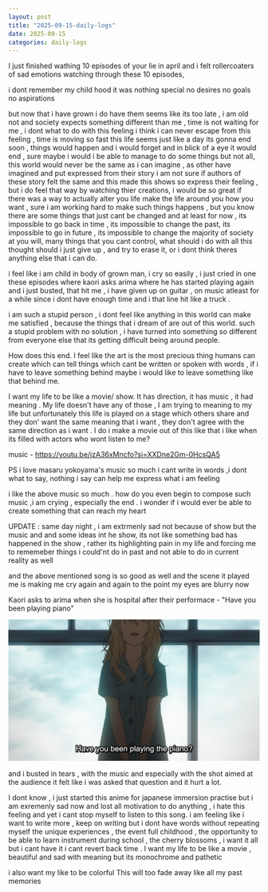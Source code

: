 ```yaml
---
layout: post
title: "2025-09-15-daily-logs"
date: 2025-09-15
categories: daily-logs
---
```



I just finished wathing 10 episodes of your lie in april and i felt rollercoaters of sad emotions watching through these 10 episodes,

i dont remember my child hood it was nothing special no desires no goals no aspirations

but now that i have grown i do have them seems like its too late , i am old not and society expects something different than me , time is not waiting for me , i dont what to do with this feeling i think i can never escape from this feeling , time is moving so fast this life seems just like a day its gonna end soon , things would happen and i would forget and in blick of a eye it would end , sure maybe i would i be able to manage to do some things but not all, this world would never be the same as i can imagine , as other have imagined and put expressed from their story i am not sure if authors of these story felt the same and this made this shows so express their feeling , but i do feel that way by watching thier creations, i would be so great if there was a way to actually alter you life make the life around you how you want , sure i am working hard to make such things happens , but you know there are some things that just cant be changed and at least for now , its impossible to go back in time , its impossible to change the past, its impossible to go in future , its impossible to change the majority of society at you will, many things that you cant control, what should i do with all this thought should i just give up , and try to erase it, or i dont think theres anything else that i can do.

i feel like i am child in body of grown man, i cry so easily , i just cried in one these episodes where kaori asks arima where he has started playing again and i just busted, that hit me , i have given up on guitar , on music atleast for a while since i dont have enough time and i that line hit like a truck .

i am such a stupid person , i dont feel like anything in this world can make me satisfied , because the things that i dream of are out of this world. such a stupid problem with no solution , i have turned into something so different from everyone else that its getting difficult being around people.

How does this end. I feel like the art is the most precious thing humans can create which can tell things which cant be written or spoken with words , if i have to leave something behind maybe i would like to leave something like that behind me.

I want my life to be like a movie/ show. It has direction, it has music , it had meaning . My life doesn't have any of those , I am trying to meaning to my life but unfortunately this life is played on a stage which others share and they don' want the same meaning that i want , they don't agree with the same direction as i want . I do i make a movie out of this like that i like when its filled with actors who wont listen to me?



music - 
https://youtu.be/jzA36xMncfo?si=XXDne2Gm-0HcsQA5

PS  i love masaru yokoyama's music so much i cant write in words ,i dont what to say, nothing i say can help me express what i am feeling


i like the above music so much . how do you even begin to compose such music ,i am crying , especially the end . i wonder if i would ever be able to create something that can reach my heart

UPDATE : same day night , i am extrmenly sad not because of show but the music and and some ideas int he show, its not like something bad has happened in the show , rather its highlighting pain in my life and forcing me to rememeber things i could'nt do in past and not able to do in current reality as well

and the above mentioned song is so good as well and the scene it played me is making me cry again and again to the point my eyes are blurry now

Kaori asks to arima when she is hospital after their performace - 
"Have you been playing piano"

![piano_wa_hiteru.png](/assets/images/piano_wa_hiteru.png)

and i busted in tears , with the music and especially with the shot aimed at the audience it felt like i was asked that question and it hurt a lot.

I dont know , i just started this anime for japanese immersion practise but i am exremenly sad now and lost all motivation to do anything , i hate this feeling and yet i cant stop myself to listen to this song.
i am feeling like i want to write more , keep on writing but i dont have words without repeating myself
the unique experiences , the event full childhood , the opportunity to be able to learn instrument during school , the cherry blossoms , i want it all but i cant have it i cant revert back time . I want my life to be like a movie , beautiful and sad with meaning but its monochrome and pathetic 

i also want my like to be colorful
This will too fade away like all my past memories
